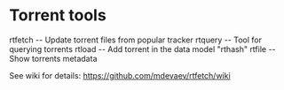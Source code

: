 Torrent tools
=======

rtfetch -- Update torrent files from popular tracker
rtquery -- Tool for querying torrents
rtload  -- Add torrent in the data model "rthash"
rtfile  -- Show torrents metadata

See wiki for details: https://github.com/mdevaev/rtfetch/wiki
